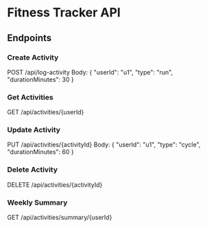 # Fitness Tracker API

## Endpoints

### Create Activity
POST /api/log-activity
Body: { "userId": "u1", "type": "run", "durationMinutes": 30 }

### Get Activities
GET /api/activities/{userId}

### Update Activity
PUT /api/activities/{activityId}
Body: { "userId": "u1", "type": "cycle", "durationMinutes": 60 }

### Delete Activity
DELETE /api/activities/{activityId}

### Weekly Summary
GET /api/activities/summary/{userId}
